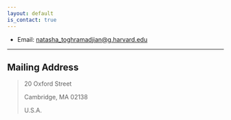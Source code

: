```yaml
---
layout: default
is_contact: true
---
```


* Email: [natasha_toghramadjian@g.harvard.edu](mailto:natasha_toghramadjian@g.harvard.edu)

---

## Mailing Address

> 20 Oxford Street
>
> Cambridge, MA 02138
>
> U.S.A.
